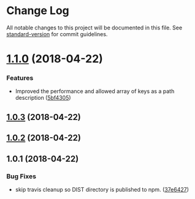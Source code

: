 # Change Log

All notable changes to this project will be documented in this file. See [standard-version](https://github.com/conventional-changelog/standard-version) for commit guidelines.

<a name="1.1.0"></a>
# [1.1.0](https://github.com/hypefactors/js-get/compare/v1.0.3...v1.1.0) (2018-04-22)


### Features

* Improved the performance and allowed array of keys as a path description ([5bf4305](https://github.com/hypefactors/js-get/commit/5bf4305))



<a name="1.0.3"></a>
## [1.0.3](https://github.com/hypefactors/js-get/compare/v1.0.2...v1.0.3) (2018-04-22)



<a name="1.0.2"></a>
## [1.0.2](https://github.com/hypefactors/js-get/compare/v1.0.1...v1.0.2) (2018-04-22)



<a name="1.0.1"></a>
## 1.0.1 (2018-04-22)


### Bug Fixes

* skip travis cleanup so DIST directory is published to npm. ([37e6427](https://github.com/hypefactors/js-get/commit/37e6427))
